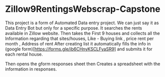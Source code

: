 # Zillow9RentingsWebscrap-Capstone

This project is a form of Automated Data entry project.
We can just say it as Data Entry Bot but only for a specific purpose.
It searches the rents available in Zillow website.
Then takes the First 9 houses and collects all the Information regarding that sites/houses,
Like - Buying link , price rent per month , Address of rent
After creating list it automatically fills the info in (google form)[https://forms.gle/ib6CHnyKSCLFyaSR9] and submits it for each rental house.

Then opens the gform responses sheet then Creates a spreadsheet with the information in responses.

